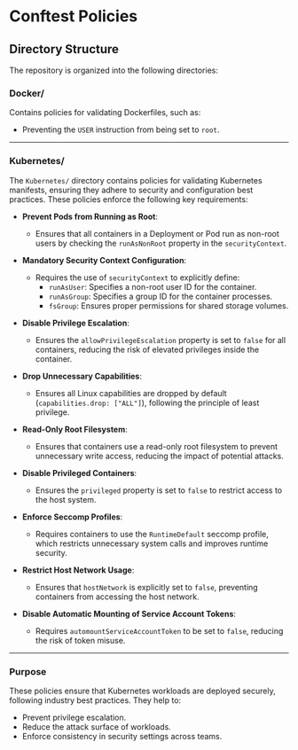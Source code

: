 
# Conftest Policies

## Directory Structure

The repository is organized into the following directories:

### **Docker/**
  Contains policies for validating Dockerfiles, such as:
  - Preventing the `USER` instruction from being set to `root`.

---

### **Kubernetes/**

The `Kubernetes/` directory contains policies for validating Kubernetes manifests, ensuring they adhere to security and configuration best practices. These policies enforce the following key requirements:

- **Prevent Pods from Running as Root**:
  - Ensures that all containers in a Deployment or Pod run as non-root users by checking the `runAsNonRoot` property in the `securityContext`.

- **Mandatory Security Context Configuration**:
  - Requires the use of `securityContext` to explicitly define:
    - `runAsUser`: Specifies a non-root user ID for the container.
    - `runAsGroup`: Specifies a group ID for the container processes.
    - `fsGroup`: Ensures proper permissions for shared storage volumes.

- **Disable Privilege Escalation**:
  - Ensures the `allowPrivilegeEscalation` property is set to `false` for all containers, reducing the risk of elevated privileges inside the container.

- **Drop Unnecessary Capabilities**:
  - Ensures all Linux capabilities are dropped by default (`capabilities.drop: ["ALL"]`), following the principle of least privilege.

- **Read-Only Root Filesystem**:
  - Ensures that containers use a read-only root filesystem to prevent unnecessary write access, reducing the impact of potential attacks.

- **Disable Privileged Containers**:
  - Ensures the `privileged` property is set to `false` to restrict access to the host system.

- **Enforce Seccomp Profiles**:
  - Requires containers to use the `RuntimeDefault` seccomp profile, which restricts unnecessary system calls and improves runtime security.

- **Restrict Host Network Usage**:
  - Ensures that `hostNetwork` is explicitly set to `false`, preventing containers from accessing the host network.

- **Disable Automatic Mounting of Service Account Tokens**:
  - Requires `automountServiceAccountToken` to be set to `false`, reducing the risk of token misuse.
---

### Purpose
These policies ensure that Kubernetes workloads are deployed securely, following industry best practices. They help to:
- Prevent privilege escalation.
- Reduce the attack surface of workloads.
- Enforce consistency in security settings across teams.
